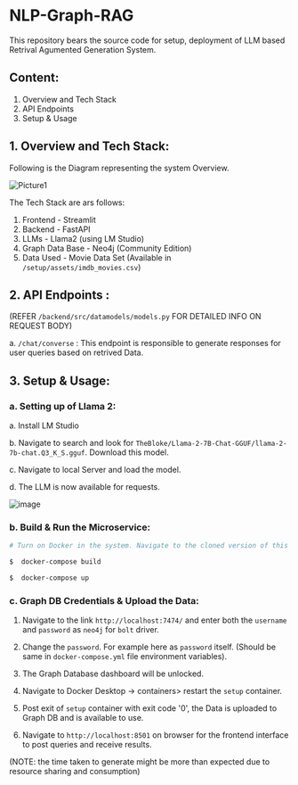
# NLP-Graph-RAG

This repository bears the source code for setup, deployment of LLM based Retrival Agumented Generation System.

## Content:

1. Overview and Tech Stack
2. API Endpoints
3. Setup & Usage

## 1. Overview and Tech Stack:


Following is the Diagram representing the system Overview.

![Picture1](https://github.com/AbhishekPawaskar/NLP-Graph-RAG/assets/46342691/e8c1d4c5-28d4-4a8e-be43-1f76b485aafb)

The Tech Stack are ars follows:
1. Frontend - Streamlit
2. Backend - FastAPI
3. LLMs - Llama2 (using LM Studio)
4. Graph Data Base - Neo4j (Community Edition)
5. Data Used - Movie Data Set (Available in `/setup/assets/imdb_movies.csv`)



## 2. API Endpoints :

 (REFER `/backend/src/datamodels/models.py` FOR DETAILED INFO ON REQUEST BODY)

a. `/chat/converse` : This endpoint is responsible to generate responses for user queries based on retrived Data. 
 
## 3. Setup & Usage:

### a. Setting up of Llama 2:

a. Install LM Studio

b. Navigate to search and look for `TheBloke/Llama-2-7B-Chat-GGUF/llama-2-7b-chat.Q3_K_S.gguf`. Download this model.

c. Navigate to local Server and load the model.

d. The LLM is now available for requests.

![image](https://github.com/AbhishekPawaskar/NLP-Graph-RAG/assets/46342691/ada0b816-e6b3-4956-915e-fb29a7328e09)



### b. Build & Run the Microservice:

```bash
# Turn on Docker in the system. Navigate to the cloned version of this repository and run the following commands

$  docker-compose build

$  docker-compose up 

```

### c. Graph DB Credentials & Upload the Data:

 1. Navigate to the link `http://localhost:7474/` and enter both the `username` and `password` as `neo4j` for `bolt` driver. 

 2. Change the `password`. For example here as `password` itself. (Should be same in `docker-compose.yml` file environment variables).

 3. The Graph Database dashboard will be unlocked.

 4. Navigate to Docker Desktop -> containers> restart the `setup` container. 

 5. Post exit of `setup` container with exit code '0', the Data is uploaded to Graph DB and is available to use.

 6. Navigate to `http://localhost:8501` on browser for the frontend interface to post queries and receive results. 

 (NOTE: the time taken to generate might be more than expected due to resource sharing and consumption)
